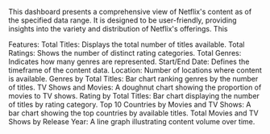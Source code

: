 This dashboard presents a comprehensive view of Netflix's content as of the specified data range. It is designed to be user-friendly, providing insights into the variety and distribution of Netflix's offerings.
This 

Features:
Total Titles: Displays the total number of titles available.
Total Ratings: Shows the number of distinct rating categories.
Total Genres: Indicates how many genres are represented.
Start/End Date: Defines the timeframe of the content data.
Location: Number of locations where content is available.
Genres by Total Titles: Bar chart ranking genres by the number of titles.
TV Shows and Movies: A doughnut chart showing the proportion of movies to TV shows.
Rating by Total Titles: Bar chart displaying the number of titles by rating category.
Top 10 Countries by Movies and TV Shows: A bar chart showing the top countries by available titles.
Total Movies and TV Shows by Release Year: A line graph illustrating content volume over time.
